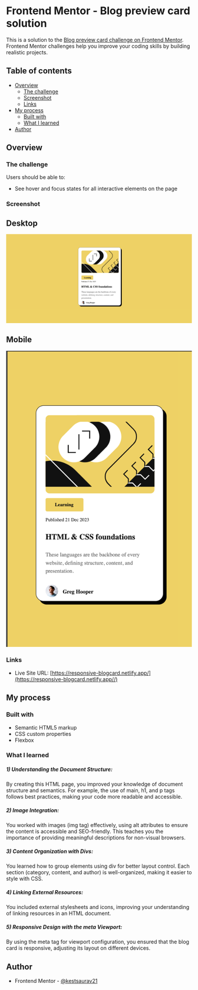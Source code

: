 # Frontend Mentor - Blog preview card solution

This is a solution to the [Blog preview card challenge on Frontend Mentor](https://www.frontendmentor.io/challenges/blog-preview-card-ckPaj01IcS). Frontend Mentor challenges help you improve your coding skills by building realistic projects. 

## Table of contents

- [Overview](#overview)
  - [The challenge](#the-challenge)
  - [Screenshot](#screenshot)
  - [Links](#links)
- [My process](#my-process)
  - [Built with](#built-with)
  - [What I learned](#what-i-learned)
- [Author](#author)



## Overview

### The challenge

Users should be able to:

- See hover and focus states for all interactive elements on the page

### Screenshot
## Desktop 
![](./assets/images/desktop-demo.png)
## Mobile 
![](./assets/images/mobile-demo.png)



### Links


- Live Site URL: [https://responsive-blogcard.netlify.app/](https://responsive-blogcard.netlify.app//)

## My process

### Built with

- Semantic HTML5 markup
- CSS custom properties
- Flexbox


### What I learned

##### 1) Understanding the Document Structure:
 By creating this HTML page, you improved your knowledge of document structure and semantics. For example, the use of main, h1, and p tags follows best practices, making your code more readable and accessible.

##### 2) Image Integration:
You worked with images (img tag) effectively, using alt attributes to ensure the content is accessible and SEO-friendly. This teaches you the importance of providing meaningful descriptions for non-visual browsers.

##### 3) Content Organization with Divs:

You learned how to group elements using div for better layout control. Each section (category, content, and author) is well-organized, making it easier to style with CSS.
##### 4) Linking External Resources:

You included external stylesheets and icons, improving your understanding of linking resources in an HTML document.
##### 5) Responsive Design with the meta Viewport:

By using the meta tag for viewport configuration, you ensured that the blog card is responsive, adjusting its layout on different devices.


## Author

- Frontend Mentor - [@kestsaurav21](https://www.frontendmentor.io/profile/kestsaurav21)





